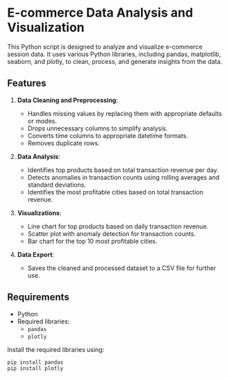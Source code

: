 # E-commerce Data Analysis and Visualization

This Python script is designed to analyze and visualize e-commerce session data. It uses various Python libraries, including pandas, matplotlib, seaborn, and plotly, to clean, process, and generate insights from the data.

## Features

1. **Data Cleaning and Preprocessing**:
   - Handles missing values by replacing them with appropriate defaults or modes.
   - Drops unnecessary columns to simplify analysis.
   - Converts time columns to appropriate datetime formats.
   - Removes duplicate rows.

2. **Data Analysis**:
   - Identifies top products based on total transaction revenue per day.
   - Detects anomalies in transaction counts using rolling averages and standard deviations.
   - Identifies the most profitable cities based on total transaction revenue.

3. **Visualizations**:
   - Line chart for top products based on daily transaction revenue.
   - Scatter plot with anomaly detection for transaction counts.
   - Bar chart for the top 10 most profitable cities.

4. **Data Export**:
   - Saves the cleaned and processed dataset to a CSV file for further use.

## Requirements

- Python
- Required libraries:
  - `pandas`
  - `plotly`

Install the required libraries using:
```bash
pip install pandas
pip install plotly
